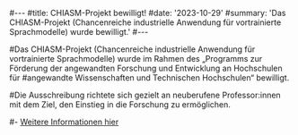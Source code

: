 #---
#title: CHIASM-Projekt bewilligt!
#date: '2023-10-29'
#summary: 'Das CHIASM-Projekt (Chancenreiche industrielle Anwendung für vortrainierte Sprachmodelle) wurde bewilligt.'
#---

#Das CHIASM-Projekt (Chancenreiche industrielle Anwendung für vortrainierte Sprachmodelle) wurde im Rahmen des „Programms zur Förderung der angewandten Forschung und Entwicklung an Hochschulen für #angewandte Wissenschaften und Technischen Hochschulen“ bewilligt.

#Die Ausschreibung richtete sich gezielt an neuberufene Professor:innen mit dem Ziel, den Einstieg in die Forschung zu ermöglichen.

#- [Weitere Informationen hier](https://www.tha.de/Informatik/CHIASM.page)